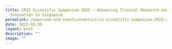 ```yaml
---
title: CRIS Scientific Symposium 2022 – Advancing Clinical Research and
  Innovation in Singapore
permalink: /newsroom-and-events/events/cris-scientific-symposium-2022-advancing-clinical-research/
date: 2022-03-30
layout: post
description: ""
image: ""
---
```

